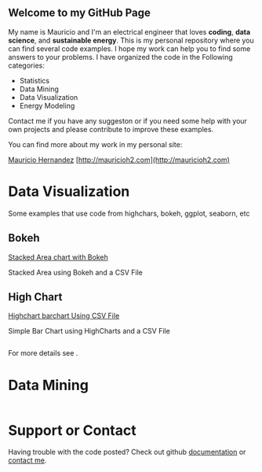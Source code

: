 ## Welcome to my GitHub Page

My name is Mauricio and I'm an electrical engineer that loves **coding**, **data science**, and **sustainable energy**. This is my personal repository where you can find several code examples. I hope my work can help you to find some answers to your problems. I have organized the code in the Following categories:

* Statistics
* Data Mining
* Data Visualization
* Energy Modeling

Contact me if you have any suggeston or if you need some help with your own projects and please contribute to improve these examples.



You can find more about my work in my personal site: 

[Mauricio Hernandez](http://mauricioh2.com) [http://mauricioh2.com](http://mauricioh2.com)

# Data Visualization
Some examples that use code from highchars, bokeh, ggplot, seaborn, etc

## Bokeh 
[Stacked Area chart with Bokeh](https://github.com/adminProyectosEnergia/highchart-barchart-csv/)

Stacked Area using Bokeh and a CSV File


## High Chart 

[Highchart barchart Using CSV File](https://github.com/adminProyectosEnergia/highchart-barchart-csv/)

Simple Bar Chart using HighCharts and a CSV File

```markdown
```
For more details see .

# Data Mining
```markdown


```

# Support or Contact

Having trouble with the code posted? Check out github [documentation](https://help.github.com/categories/github-pages-basics/) or [contact me](http://mauricioh2.com).
